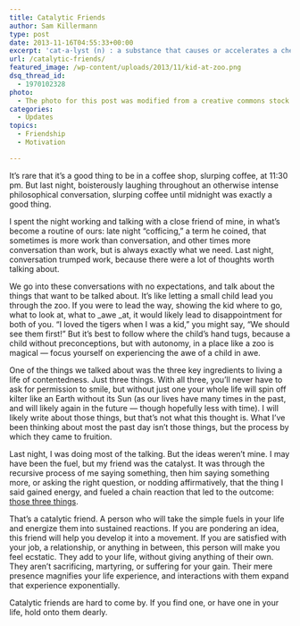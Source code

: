 ```yaml
---
title: Catalytic Friends
author: Sam Killermann
type: post
date: 2013-11-16T04:55:33+00:00
excerpt: 'cat·a·lyst (n) : a substance that causes or accelerates a chemical reaction without itself being affected'
url: /catalytic-friends/
featured_image: /wp-content/uploads/2013/11/kid-at-zoo.png
dsq_thread_id:
  - 1970102328
photo:
  - The photo for this post was modified from a creative commons stock image.
categories:
  - Updates
topics:
  - Friendship
  - Motivation

---
```

It&#8217;s rare that it&#8217;s a good thing to be in a coffee shop, slurping coffee, at 11:30 pm. But last night, boisterously laughing throughout an otherwise intense philosophical conversation, slurping coffee until midnight was exactly a good thing.

I spent the night working and talking with a close friend of mine, in what&#8217;s become a routine of ours: late night &#8220;cofficing,&#8221; a term he coined, that sometimes is more work than conversation, and other times more conversation than work, but is always exactly what we need. Last night, conversation trumped work, because there were a lot of thoughts worth talking about.

We go into these conversations with no expectations, and talk about the things that want to be talked about. It&#8217;s like letting a small child lead you through the zoo. If you were to lead the way, showing the kid where to go, what to look at, what to _awe _at, it would likely lead to disappointment for both of you. &#8220;I loved the tigers when I was a kid,&#8221; you might say, &#8220;We should see them first!&#8221; But it&#8217;s best to follow where the child&#8217;s hand tugs, because a child without preconceptions, but with autonomy, in a place like a zoo is magical &#8212; focus yourself on experiencing the awe of a child in awe.

One of the things we talked about was the three key ingredients to living a life of contentedness. Just three things. With all three, you&#8217;ll never have to ask for permission to smile, but without just one your whole life will spin off kilter like an Earth without its Sun (as our lives have many times in the past, and will likely again in the future &#8212; though hopefully less with time). I will likely write about those things, but that&#8217;s not what this thought is. What I&#8217;ve been thinking about most the past day isn&#8217;t those things, but the process by which they came to fruition.

Last night, I was doing most of the talking. But the ideas weren&#8217;t mine. I may have been the fuel, but my friend was the catalyst. It was through the recursive process of me saying something, then him saying something more, or asking the right question, or nodding affirmatively, that the thing I said gained energy, and fueled a chain reaction that led to the outcome: [those three things][1].

That&#8217;s a catalytic friend. A person who will take the simple fuels in your life and energize them into sustained reactions. If you are pondering an idea, this friend will help you develop it into a movement. If you are satisfied with your job, a relationship, or anything in between, this person will make you feel ecstatic. They add to your life, without giving anything of their own. They aren&#8217;t sacrificing, martyring, or suffering for your gain. Their mere presence magnifies your life experience, and interactions with them expand that experience exponentially.

Catalytic friends are hard to come by. If you find one, or have one in your life, hold onto them dearly.

 [1]: //happiness/ "The 3 Ingredients to a Happy Existence"